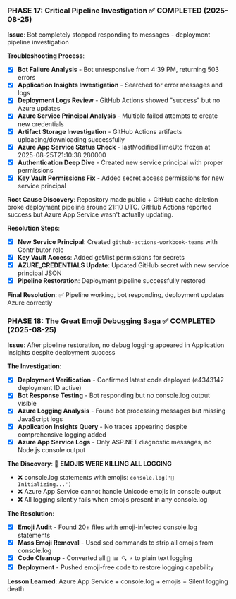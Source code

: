 ### **PHASE 17: Critical Pipeline Investigation** ✅ **COMPLETED (2025-08-25)**
**Issue**: Bot completely stopped responding to messages - deployment pipeline investigation

**Troubleshooting Process**:
- [x] **Bot Failure Analysis** - Bot unresponsive from 4:39 PM, returning 503 errors
- [x] **Application Insights Investigation** - Searched for error messages and logs
- [x] **Deployment Logs Review** - GitHub Actions showed "success" but no Azure updates
- [x] **Azure Service Principal Analysis** - Multiple failed attempts to create new credentials
- [x] **Artifact Storage Investigation** - GitHub Actions artifacts uploading/downloading successfully
- [x] **Azure App Service Status Check** - lastModifiedTimeUtc frozen at 2025-08-25T21:10:38.280000
- [x] **Authentication Deep Dive** - Created new service principal with proper permissions
- [x] **Key Vault Permissions Fix** - Added secret access permissions for new service principal

**Root Cause Discovery**: Repository made public + GitHub cache deletion broke deployment pipeline around 21:10 UTC. GitHub Actions reported success but Azure App Service wasn't actually updating.

**Resolution Steps**:
- [x] **New Service Principal**: Created `github-actions-workbook-teams` with Contributor role
- [x] **Key Vault Access**: Added get/list permissions for secrets
- [x] **AZURE_CREDENTIALS Update**: Updated GitHub secret with new service principal JSON
- [x] **Pipeline Restoration**: Deployment pipeline successfully restored

**Final Resolution**: ✅ Pipeline working, bot responding, deployment updates Azure correctly

### **PHASE 18: The Great Emoji Debugging Saga** ✅ **COMPLETED (2025-08-25)**
**Issue**: After pipeline restoration, no debug logging appeared in Application Insights despite deployment success

**The Investigation**:
- [x] **Deployment Verification** - Confirmed latest code deployed (e4343142 deployment ID active)
- [x] **Bot Response Testing** - Bot responding but no console.log output visible
- [x] **Azure Logging Analysis** - Found bot processing messages but missing JavaScript logs
- [x] **Application Insights Query** - No traces appearing despite comprehensive logging added
- [x] **Azure App Service Logs** - Only ASP.NET diagnostic messages, no Node.js console output

**The Discovery**: 🤯 **EMOJIS WERE KILLING ALL LOGGING**
- ❌ console.log statements with emojis: `console.log('🧪 Initializing...')`
- ❌ Azure App Service cannot handle Unicode emojis in console output
- ❌ All logging silently fails when emojis present in any console.log

**The Resolution**:
- [x] **Emoji Audit** - Found 20+ files with emoji-infected console.log statements  
- [x] **Mass Emoji Removal** - Used sed commands to strip all emojis from console.log
- [x] **Code Cleanup** - Converted all `🧪 📊 🔍 ⚡` to plain text logging
- [x] **Deployment** - Pushed emoji-free code to restore logging capability

**Lesson Learned**: Azure App Service + console.log + emojis = Silent logging death